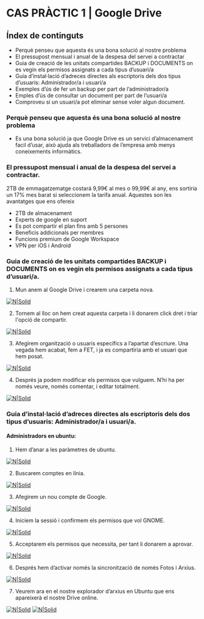 # CAS PRÀCTIC 1 | Google Drive
## Índex de continguts
- Perquè penseu que aquesta és una bona solució al nostre problema
- El pressupost mensual i anual de la despesa del servei a contractar
- Guia de creació de les unitats compartides BACKUP i DOCUMENTS on es vegin els permisos assignats a cada tipus d’usuari/a
- Guia d’instal·lació d’adreces directes als escriptoris dels dos tipus d’usuaris: Administrador/a i usuari/a
- Exemples d’ús de fer un backup per part de l’administrador/a
- Emples d’ús de consultar un document per part de l’usuari/a
- Comproveu si un usuari/a pot eliminar sense voler algun document.

### Perquè penseu que aquesta és una bona solució al nostre problema
- Es una bona solució ja que Google Drive es un servici d’almacenament facil d’usar, això ajuda als treballadors de l’empresa amb menys coneixements informàtics.

### El pressupost mensual i anual de la despesa del servei a contractar.
2TB de emmagatzematge costará 9,99€ al mes o 99,99€ al any, ens sortiria un 17% mes barat si seleccionem la tarifa anual. Aquestes son les avantatges que ens ofereix
- 2TB de almacenament
- Experts de google en suport
- Es pot compartir el plan fins amb 5 persones
- Beneficis addicionals per membres
- Funcions premium de Google Workspace
- VPN per iOS i Android

### Guia de creació de les unitats compartides BACKUP i DOCUMENTS on es vegin els permisos assignats a cada tipus d’usuari/a.
1. Mun anem al Google Drive i crearem una carpeta nova.

[![N|Solid](1.png)](https://nodesource.com/products/nsolid)

2. Tornem al lloc on hem creat aquesta carpeta i li donarem click dret i triar l'opció de compartir.

[![N|Solid](2.png)](https://nodesource.com/products/nsolid)

3. Afegirem organització o usuaris específics a l’apartat d’escriure. Una vegada hem acabat, fem a FET, i ja es compartiría amb el usuari que hem posat.

[![N|Solid](3.png)](https://nodesource.com/products/nsolid)

4. Després ja podem modificar els permisos que vulguem. N’hi ha per només veure, només comentar, i editar totalment.

[![N|Solid](4.png)](https://nodesource.com/products/nsolid)

### Guia d’instal·lació d’adreces directes als escriptoris dels dos tipus d’usuaris: Administrador/a i usuari/a.
#### Administradors en ubuntu:

1. Hem d’anar a les paràmetres de ubuntu.

[![N|Solid](5.png)](https://nodesource.com/products/nsolid)

2. Buscarem comptes en línia.

[![N|Solid](6.png)](https://nodesource.com/products/nsolid)

3. Afegirem un nou compte de Google.

[![N|Solid](7.png)](https://nodesource.com/products/nsolid)

4. Iniciem la sessió i confirmem els permisos que vol GNOME.

[![N|Solid](8.png)](https://nodesource.com/products/nsolid)

5. Acceptarem els permisos que necessita, per tant li donarem a aprovar.

[![N|Solid](9.png)](https://nodesource.com/products/nsolid)

6. Després hem d’activar només la sincronització de només Fotos i Arxius.

[![N|Solid](100.png)](https://nodesource.com/products/nsolid)

7. Veurem ara en el nostre explorador d’arxius en Ubuntu que ens apareixerà el nostre Drive online.

[![N|Solid](10.png)](https://nodesource.com/products/nsolid) [![N|Solid](11.png)](https://nodesource.com/products/nsolid)


